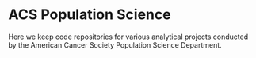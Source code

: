 # ACS Population Science

Here we keep code repositories for various analytical projects conducted by the American Cancer Society Population Science Department.
